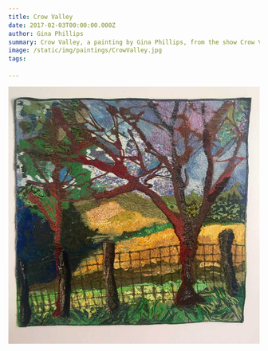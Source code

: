 ```yaml
---
title: Crow Valley
date: 2017-02-03T00:00:00.000Z
author: Gina Phillips
summary: Crow Valley, a painting by Gina Phillips, from the show Crow Valley at Jonathan Ferrara Gallery, 2018.)
image: /static/img/paintings/CrowValley.jpg
tags:

---
```


![Crow Valley, a painting by Gina Phillips, from the show Crow Valley at Jonathan Ferrara Gallery, 2018.](/static/img/paintings/CrowValley.jpg "Crow Valley, a painting by Gina Phillips, from the show Crow Valley at Jonathan Ferrara Gallery, 2018.")